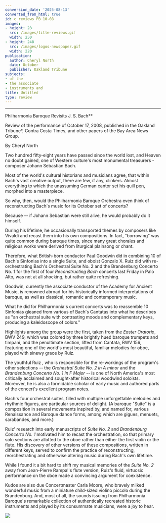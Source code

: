 ```yaml
---
conversion_date: '2025-08-13'
converted_from_html: true
id: c_reviews_PB 10-08
images:
- height: 28
  src: /images/title-reviews.gif
  width: 250
- height: 248
  src: /images/logos-newspaper.gif
  width: 220
publication:
  author: Cheryl North
  date: October
  publisher: Oakland Tribune
subjects:
- of the
- the associate
- instruments and
title: Untitled
type: review
---
```


***

Philharmonia Baroque Revisits J. S. Bach**

Review of the performance of October 17, 2008, published in the Oakland Tribune*, Contra Costa Times, and other papers of the Bay Area News Group.

By Cheryl North

 Two hundred fifty-eight years have passed since the world lost, and Heaven no doubt gained, one of Western culture's most monumental treasurers - composer Johann Sebastian Bach.

 Most of the world's cultural historians and musicians agree, that within Bach's vast creative output, there are few, if any, clinkers. Almost everything to which the unassuming German cantor set his quill pen, morphed into a masterpiece.

 So why, then, would the Philharmonia Baroque Orchestra even think of reconstructing Bach's music for its October set of concerts?

 Because -- if Johann Sebastian were still alive, he would probably do it himself.

 During his lifetime, he occasionally transported themes by composers like Vivaldi and recast them into his own compositions. In fact, "borrowing" was quite common during baroque times, since many great chorales and religious works were derived from liturgical plainsong or chant.

 Therefore, what British-born conductor Paul Goodwin did in combining 10 of Bach's Sinfonias into a single Suite, and oboist Gonzalo X. Ruiz did with re-orchestrating Bach's Orchestral Suite No. 2 and the Brandenburg Concerto No. 1 for the first of four *Reconstructing Bach* concerts last Friday in Palo Alto, was not at all shocking, but rather quite refreshing.

 Goodwin, currently the associate conductor of the Academy for Ancient Music, is renowned abroad for his historically informed interpretations of baroque, as well as classical, romantic and contemporary music.

 What he did for Philharmonia's current concerts was to reassemble 10 Sinfonias gleaned from various of Bach's Cantatas into what he describes as "an orchestral suite with contrasting moods and complementary keys, producing a kaleidoscope of colors."

 Highlights among the group were the first, taken from the *Easter Oratorio*, BWV 249, which was colored by three brightly hued baroque trumpets and timpani, and the penultimate section, lifted from Cantata, BWV 156, featuring one of the world's most beautiful, familiar melodies for oboe, played with sinewy grace by Ruiz.

 The youthful Ruiz , who is responsible for the re-workings of the program's other selections -- the *Orchestral Suite No. 2 in A minor* and the *Brandenburg Concerto No. 1 in F Major* -- is one of North America's most critically acclaimed and sought-after historical woodwind soloists. Moreover, he is also a formidable scholar of early music and authored parts of the concert's excellent program notes.

 Bach's four orchestral suites, filled with multiple unforgettable melodies and rhythmic figures, are particular sources of delight. (A baroque "Suite" is a composition in several movements inspired by, and named for, various Renaissance and Baroque dance forms, among which are gigues, menuets, sarabandes, and more.)

 Ruiz' research into early manuscripts of *Suite No. 2* and *Brandenburg Concerto No. 1* motivated him to recast the orchestration, so that primary solo sections are allotted to the oboe rather than either the first violin or the flute. His discovery of other versions of these compositions, written in different keys, served to confirm the practice of reconstructing, reorchestrating and otherwise altering music during Bach's own lifetime.

 While I found it a bit hard to shift my musical memories of the *Suite No. 2* away from Jean-Pierre Rampal's flute version, Ruiz's fluid, virtuosic performance on the oboe made a convincing argument for coexistence.

 Kudos are also due Concertmaster Carla Moore, who bravely milked wonderful music from a miniature child-sized violino piccolo during the Brandenburg. And, most of all, the sounds issuing from Philharmonia Baroque's remarkable collection of authentically recreated historic instruments and played by its consummate musicians, were a joy to hear.

![](/images/logos-newspaper.gif)


